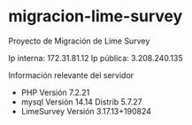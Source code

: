 # migracion-lime-survey
Proyecto de Migración de Lime Survey

Ip interna: 172.31.81.12
Ip pública: 3.208.240.135

Información relevante del servidor

* PHP Versión 7.2.21
* mysql  Versión 14.14 Distrib 5.7.27
* LimeSurvey Versión 3.17.13+190824
